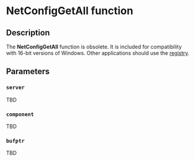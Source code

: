 # NetConfigGetAll function

## Description

The
**NetConfigGetAll** function is obsolete. It is included for compatibility with 16-bit versions of Windows. Other applications should use the
[registry](https://learn.microsoft.com/windows/desktop/SysInfo/registry).

## Parameters

### `server`

TBD

### `component`

TBD

### `bufptr`

TBD
